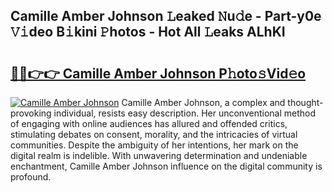 ## Camille Amber Johnson 𝙻eaked 𝙽u𝚍e - Part-y0e 𝚅𝚒deo B𝚒kini 𝙿hotos - Hot All 𝙻eaks ALhKI

# <h2><a href="http://ld62vb.urlbe.top/?page=Camille+Amber+Johnson">🔗🔗👉👉 Camille Amber Johnson P𝚑oto𝚜Vid𝚎o</a></h2>

[![Camille Amber Johnson](https://i.imgur.com/eBuTRDB.gif)](http://ld62vb.urlbe.top/?page=Camille+Amber+Johnson)
Camille Amber Johnson, a complex and thought-provoking individual, resists easy description. Her unconventional method of engaging with online audiences has allured and offended critics, stimulating debates on consent, morality, and the intricacies of virtual communities. Despite the ambiguity of her intentions, her mark on the digital realm is indelible. With unwavering determination and undeniable enchantment, Camille Amber Johnson influence on the digital community is profound.
